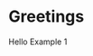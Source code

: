 <html>
  <head>
    <script src="https://cdn.onesignal.com/sdks/web/v16/OneSignalSDK.page.js" defer></script>
<script>
  window.OneSignalDeferred = window.OneSignalDeferred || [];
  OneSignalDeferred.push(function(OneSignal) {
    OneSignal.init({
      appId: "b29cc065-2899-48b2-bc4a-0d87ca03c036",
    });
  });
</script>
    <h1>Greetings</h1>
  </head>
  <body>
    <p>Hello Example 1</p>
  </body>
</html>
